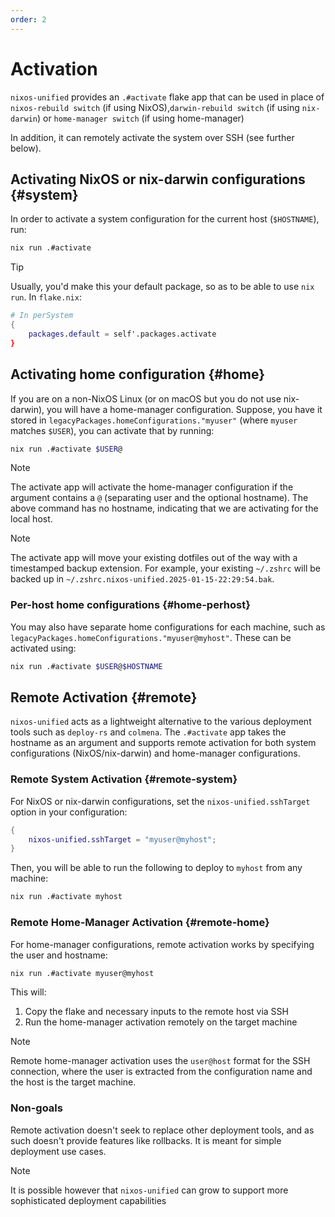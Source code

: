 ```yaml
---
order: 2
---
```



# Activation

`nixos-unified` provides an `.#activate` flake app that can be used in place of `nixos-rebuild switch` (if using NixOS),`darwin-rebuild switch` (if using `nix-darwin`) or `home-manager switch` (if using home-manager)

In addition, it can remotely activate the system over SSH (see further below).

## Activating NixOS or nix-darwin configurations {#system}


In order to activate a system configuration for the current host (`$HOSTNAME`), run:

```sh
nix run .#activate
```

> [!TIP]
> Usually, you'd make this your default package, so as to be able to use `nix run`. In `flake.nix`:
>
> ```nix
> # In perSystem
> {
>     packages.default = self'.packages.activate
> }
> ```

## Activating home configuration {#home}

If you are on a non-NixOS Linux (or on macOS but you do not use nix-darwin), you will have a home-manager configuration. Suppose, you have it stored in `legacyPackages.homeConfigurations."myuser"` (where `myuser` matches `$USER`), you can activate that by running:

```sh
nix run .#activate $USER@
```

> [!NOTE]
> The activate app will activate the home-manager configuration if the argument contains a `@` (separating user and the optional hostname). The above command has no hostname, indicating that we are activating for the local host.

> [!NOTE]
> The activate app will move your existing dotfiles out of the way with a timestamped backup extension. For example, your existing `~/.zshrc` will be backed up in `~/.zshrc.nixos-unified.2025-01-15-22:29:54.bak`.

### Per-host home configurations {#home-perhost}

You may also have separate home configurations for each machine, such as `legacyPackages.homeConfigurations."myuser@myhost"`. These can be activated using:

```sh
nix run .#activate $USER@$HOSTNAME
```

## Remote Activation {#remote}

`nixos-unified` acts as a lightweight alternative to the various deployment tools such as `deploy-rs` and `colmena`. The `.#activate` app takes the hostname as an argument and supports remote activation for both system configurations (NixOS/nix-darwin) and home-manager configurations.

### Remote System Activation {#remote-system}

For NixOS or nix-darwin configurations, set the `nixos-unified.sshTarget` option in your configuration:

```nix
{
    nixos-unified.sshTarget = "myuser@myhost";
}
```

Then, you will be able to run the following to deploy to `myhost` from any machine:

```sh
nix run .#activate myhost
```

### Remote Home-Manager Activation {#remote-home}

For home-manager configurations, remote activation works by specifying the user and hostname:

```sh
nix run .#activate myuser@myhost
```

This will:
1. Copy the flake and necessary inputs to the remote host via SSH
2. Run the home-manager activation remotely on the target machine

> [!NOTE]
> Remote home-manager activation uses the `user@host` format for the SSH connection, where the user is extracted from the configuration name and the host is the target machine.

### Non-goals

Remote activation doesn't seek to replace other deployment tools, and as such doesn't provide features like rollbacks. It is meant for simple deployment use cases.

> [!NOTE]
> It is possible however that `nixos-unified` can grow to support more sophisticated deployment capabilities
